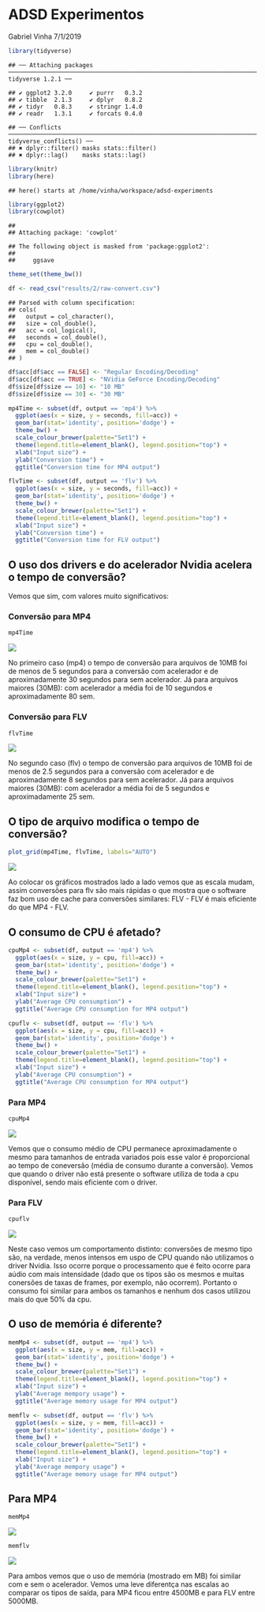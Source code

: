 ADSD Experimentos
================
Gabriel Vinha
7/1/2019

``` r
library(tidyverse)
```

    ## ── Attaching packages ────────────────────────────────────────────────────────────────────────────────────────────────────────── tidyverse 1.2.1 ──

    ## ✔ ggplot2 3.2.0     ✔ purrr   0.3.2
    ## ✔ tibble  2.1.3     ✔ dplyr   0.8.2
    ## ✔ tidyr   0.8.3     ✔ stringr 1.4.0
    ## ✔ readr   1.3.1     ✔ forcats 0.4.0

    ## ── Conflicts ───────────────────────────────────────────────────────────────────────────────────────────────────────────── tidyverse_conflicts() ──
    ## ✖ dplyr::filter() masks stats::filter()
    ## ✖ dplyr::lag()    masks stats::lag()

``` r
library(knitr)
library(here)
```

    ## here() starts at /home/vinha/workspace/adsd-experiments

``` r
library(ggplot2)
library(cowplot)
```

    ## 
    ## Attaching package: 'cowplot'

    ## The following object is masked from 'package:ggplot2':
    ## 
    ##     ggsave

``` r
theme_set(theme_bw())
```

``` r
df <- read_csv("results/2/raw-convert.csv")
```

    ## Parsed with column specification:
    ## cols(
    ##   output = col_character(),
    ##   size = col_double(),
    ##   acc = col_logical(),
    ##   seconds = col_double(),
    ##   cpu = col_double(),
    ##   mem = col_double()
    ## )

``` r
df$acc[df$acc == FALSE] <- "Regular Encoding/Decoding"
df$acc[df$acc == TRUE] <- "NVidia GeForce Encoding/Decoding"
df$size[df$size == 10] <- "10 MB"
df$size[df$size == 30] <- "30 MB"
```

``` r
mp4Time <- subset(df, output == 'mp4') %>%
  ggplot(aes(x = size, y = seconds, fill=acc)) +
  geom_bar(stat='identity', position='dodge') +
  theme_bw() +
  scale_colour_brewer(palette="Set1") +
  theme(legend.title=element_blank(), legend.position="top") +
  xlab("Input size") +
  ylab("Conversion time") +
  ggtitle("Conversion time for MP4 output")  
```

``` r
flvTime <- subset(df, output == 'flv') %>%
  ggplot(aes(x = size, y = seconds, fill=acc)) +
  geom_bar(stat='identity', position='dodge') +
  theme_bw() +
  scale_colour_brewer(palette="Set1") +
  theme(legend.title=element_blank(), legend.position="top") +
  xlab("Input size") +
  ylab("Conversion time") +
  ggtitle("Conversion time for FLV output")
```

## O uso dos drivers e do acelerador Nvidia acelera o tempo de conversão?

Vemos que sim, com valores muito significativos:

### Conversão para MP4

``` r
mp4Time
```

![](README_files/figure-gfm/unnamed-chunk-5-1.png)<!-- -->

No primeiro caso (mp4) o tempo de conversão para arquivos de 10MB foi de
menos de 5 segundos para a conversão com acelerador e de aproximadamente
30 segundos para sem acelerador. Já para arquivos maiores (30MB): com
acelerador a média foi de 10 segundos e aproximadamente 80 sem.

### Conversão para FLV

``` r
flvTime
```

![](README_files/figure-gfm/unnamed-chunk-6-1.png)<!-- -->

No segundo caso (flv) o tempo de conversão para arquivos de 10MB foi de
menos de 2.5 segundos para a conversão com acelerador e de
aproximadamente 8 segundos para sem acelerador. Já para arquivos maiores
(30MB): com acelerador a média foi de 5 segundos e aproximadamente 25
sem.

## O tipo de arquivo modifica o tempo de conversão?

``` r
plot_grid(mp4Time, flvTime, labels="AUTO")
```

![](README_files/figure-gfm/unnamed-chunk-7-1.png)<!-- -->

Ao colocar os gráficos mostrados lado a lado vemos que as escala mudam,
assim conversões para flv são mais rápidas o que mostra que o software
faz bom uso de cache para conversões similares: FLV - FLV é mais
eficiente do que MP4 - FLV.

## O consumo de CPU é afetado?

``` r
cpuMp4 <- subset(df, output == 'mp4') %>%
  ggplot(aes(x = size, y = cpu, fill=acc)) +
  geom_bar(stat='identity', position='dodge') +
  theme_bw() +
  scale_colour_brewer(palette="Set1") +
  theme(legend.title=element_blank(), legend.position="top") +
  xlab("Input size") +
  ylab("Average CPU consumption") +
  ggtitle("Average CPU consumption for MP4 output")
```

``` r
cpuflv <- subset(df, output == 'flv') %>%
  ggplot(aes(x = size, y = cpu, fill=acc)) +
  geom_bar(stat='identity', position='dodge') +
  theme_bw() +
  scale_colour_brewer(palette="Set1") +
  theme(legend.title=element_blank(), legend.position="top") +
  xlab("Input size") +
  ylab("Average CPU consumption") +
  ggtitle("Average CPU consumption for MP4 output")
```

### Para MP4

``` r
cpuMp4
```

![](README_files/figure-gfm/unnamed-chunk-10-1.png)<!-- -->

Vemos que o consumo médio de CPU permanece aproximadamente o mesmo para
tamanhos de entrada variados pois esse valor é proporcional ao tempo de
coneversão (média de consumo durante a conversão). Vemos que quando o
driver não está presente o software utiliza de toda a cpu disponível,
sendo mais eficiente com o driver.

### Para FLV

``` r
cpuflv
```

![](README_files/figure-gfm/unnamed-chunk-11-1.png)<!-- -->

Neste caso vemos um comportamento distinto: conversões de mesmo tipo
são, na verdade, menos intensos em uspo de CPU quando não utilizamos o
driver Nvidia. Isso ocorre porque o processamento que é feito ocorre
para aúdio com mais intensidade (dado que os tipos são os mesmos e
muitas conersões de taxas de frames, por exemplo, não ocorrem). Portanto
o consumo foi similar para ambos os tamanhos e nenhum dos casos utilizou
mais do que 50% da cpu.

## O uso de memória é diferente?

``` r
memMp4 <- subset(df, output == 'mp4') %>%
  ggplot(aes(x = size, y = mem, fill=acc)) +
  geom_bar(stat='identity', position='dodge') +
  theme_bw() +
  scale_colour_brewer(palette="Set1") +
  theme(legend.title=element_blank(), legend.position="top") +
  xlab("Input size") +
  ylab("Average mempory usage") +
  ggtitle("Average memory usage for MP4 output")
```

``` r
memflv <- subset(df, output == 'flv') %>%
  ggplot(aes(x = size, y = mem, fill=acc)) +
  geom_bar(stat='identity', position='dodge') +
  theme_bw() +
  scale_colour_brewer(palette="Set1") +
  theme(legend.title=element_blank(), legend.position="top") +
  xlab("Input size") +
  ylab("Average mempory usage") +
  ggtitle("Average memory usage for MP4 output")
```

## Para MP4

``` r
memMp4
```

![](README_files/figure-gfm/unnamed-chunk-14-1.png)<!-- -->

``` r
memflv
```

![](README_files/figure-gfm/unnamed-chunk-15-1.png)<!-- -->

Para ambos vemos que o uso de memória (mostrado em MB) foi similar com e
sem o acelerador. Vemos uma leve diferentça nas escalas ao comparar os
tipos de saída, para MP4 ficou entre 4500MB e para FLV entre 5000MB.
